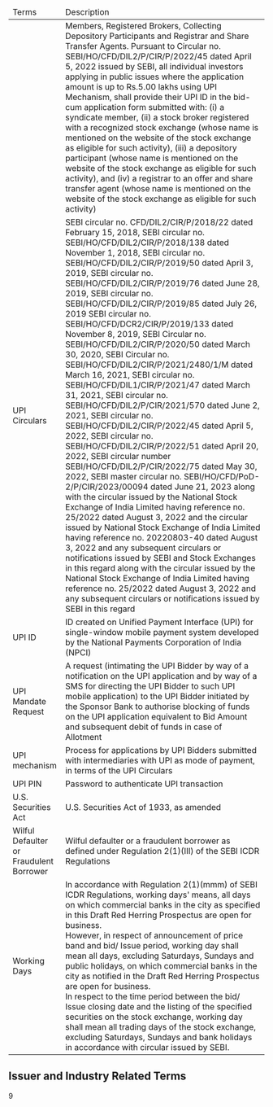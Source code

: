 <table><thead><tr><td>Terms</td><td>Description</td></tr></thead><tbody><tr><td></td><td>Members, Registered Brokers, Collecting Depository Participants and Registrar and Share Transfer Agents. Pursuant to Circular no. SEBI/HO/CFD/DIL2/P/CIR/P/2022/45 dated April 5, 2022 issued by SEBI, all individual investors applying in public issues where the application amount is up to Rs.5.00 lakhs using UPI Mechanism, shall provide their UPI ID in the bid-cum application form submitted with: (i) a syndicate member, (ii) a stock broker registered with a recognized stock exchange (whose name is mentioned on the website of the stock exchange as eligible for such activity), (iii) a depository participant (whose name is mentioned on the website of the stock exchange as eligible for such activity), and (iv) a registrar to an offer and share transfer agent (whose name is mentioned on the website of the stock exchange as eligible for such activity)</td></tr><tr><td>UPI Circulars</td><td>SEBI circular no. CFD/DIL2/CIR/P/2018/22 dated February 15, 2018, SEBI circular no. SEBI/HO/CFD/DIL2/CIR/P/2018/138 dated November 1, 2018, SEBI circular no. SEBI/HO/CFD/DIL2/CIR/P/2019/50 dated April 3, 2019, SEBI circular no. SEBI/HO/CFD/DIL2/CIR/P/2019/76 dated June 28, 2019, SEBI circular no. SEBI/HO/CFD/DIL2/CIR/P/2019/85 dated July 26, 2019 SEBI circular no. SEBI/HO/CFD/DCR2/CIR/P/2019/133 dated November 8, 2019, SEBI Circular no. SEBI/HO/CFD/DIL2/CIR/P/2020/50 dated March 30, 2020, SEBI Circular no. SEBI/HO/CFD/DIL2/CIR/P/2021/2480/1/M dated March 16, 2021, SEBI circular no. SEBI/HO/CFD/DIL1/CIR/P/2021/47 dated March 31, 2021, SEBI circular no. SEBI/HO/CFD/DIL2/P/CIR/2021/570 dated June 2, 2021, SEBI circular no. SEBI/HO/CFD/DIL2/CIR/P/2022/45 dated April 5, 2022, SEBI circular no. SEBI/HO/CFD/DIL2/CIR/P/2022/51 dated April 20, 2022, SEBI circular number SEBI/HO/CFD/DIL2/P/CIR/2022/75 dated May 30, 2022, SEBI master circular no. SEBI/HO/CFD/PoD-2/P/CIR/2023/00094 dated June 21, 2023 along with the circular issued by the National Stock Exchange of India Limited having reference no. 25/2022 dated August 3, 2022 and the circular issued by National Stock Exchange of India Limited having reference no. 20220803-40 dated August 3, 2022 and any subsequent circulars or notifications issued by SEBI and Stock Exchanges in this regard along with the circular issued by the National Stock Exchange of India Limited having reference no. 25/2022 dated August 3, 2022 and any subsequent circulars or notifications issued by SEBI in this regard</td></tr><tr><td>UPI ID</td><td>ID created on Unified Payment Interface (UPI) for single-window mobile payment system developed by the National Payments Corporation of India (NPCI)</td></tr><tr><td>UPI Mandate Request</td><td>A request (intimating the UPI Bidder by way of a notification on the UPI application and by way of a SMS for directing the UPI Bidder to such UPI mobile application) to the UPI Bidder initiated by the Sponsor Bank to authorise blocking of funds on the UPI application equivalent to Bid Amount and subsequent debit of funds in case of Allotment</td></tr><tr><td>UPI mechanism</td><td>Process for applications by UPI Bidders submitted with intermediaries with UPI as mode of payment, in terms of the UPI Circulars</td></tr><tr><td>UPI PIN</td><td>Password to authenticate UPI transaction</td></tr><tr><td>U.S. Securities Act</td><td>U.S. Securities Act of 1933, as amended</td></tr><tr><td>Wilful Defaulter or Fraudulent Borrower</td><td>Wilful defaulter or a fraudulent borrower as defined under Regulation 2(1)(III) of the SEBI ICDR Regulations</td></tr><tr><td>Working Days</td><td>In accordance with Regulation 2(1)(mmm) of SEBI ICDR Regulations, working days' means, all days on which commercial banks in the city as specified in this Draft Red Herring Prospectus are open for business.<br>However, in respect of announcement of price band and bid/ Issue period, working day shall mean all days, excluding Saturdays, Sundays and public holidays, on which commercial banks in the city as notified in the Draft Red Herring Prospectus are open for business.<br>In respect to the time period between the bid/ Issue closing date and the listing of the specified securities on the stock exchange, working day shall mean all trading days of the stock exchange, excluding Saturdays, Sundays and bank holidays in accordance with circular issued by SEBI.</td></tr></tbody></table>

## Issuer and Industry Related Terms

9